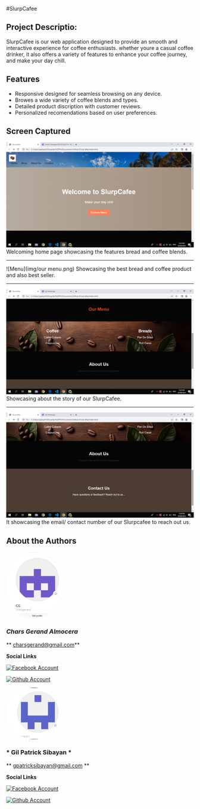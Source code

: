 #SlurpCafee
## Project Descriptio:
SlurpCafee is  our web application designed to provide an smooth and interactive  experience  for coffee enthusiasts.
whether youre a casual coffee drinker, it also offers a variety of features to enhance your coffee journey, 
and make your day chill.

## Features
- Responsive designed for seamless browsing on any device.
- Browes a wide variety of coffee blends and types.
- Detailed product discription with customer reviews.
- Personalized recomendations based on user preferences.

## Screen Captured
![Home](img/home1.png)
Welcoming home page showcasing the features bread and coffee blends.


---

![Menu](img/our menu.png)
Showcasing the best bread and coffee product and also  best seller.



---

![About Us](img/about.png)
Showcasing about the story of our SlurpCafee.



---


![Contact Us](img/contact.png)
It showcasing the email/ contact number of our Slurpcafee to reach out us.




## About the Authors
<img src="img/profile1.png" width="150" style="border-radius: 50%;">

### *Chars Gerand Almocera*

** charsgerand@gmail.com**



  **Social Links**

[![Facebook Account](https://github.com/gauravghongde/social-icons/blob/master/PNG/White/Facebook_white.png 'Facebook Account')](https://www.facebook.com/profile.php?id=100079022640900)

[![Github Account](https://github.com/gauravghongde/social-icons/blob/master/PNG/White/Github_white.png 'Github Account')](https://github.com/charsgerand)


<img src="img/pat.png" width="150" style="border-radius: 50%;">

### * Gil Patrick Sibayan *

** gpatricksibayan@gmail.com **

  **Social Links**


[![Facebook Account](https://github.com/gauravghongde/social-icons/blob/master/PNG/White/Facebook_white.png 'Facebook Account')](https://www.facebook.com/patrick.sibayan.54?mibextid=ZbWKwL)

[![Github Account](https://github.com/gauravghongde/social-icons/blob/master/PNG/White/Github_white.png 'Github Account')](https://github.com/Patrickgil11)
